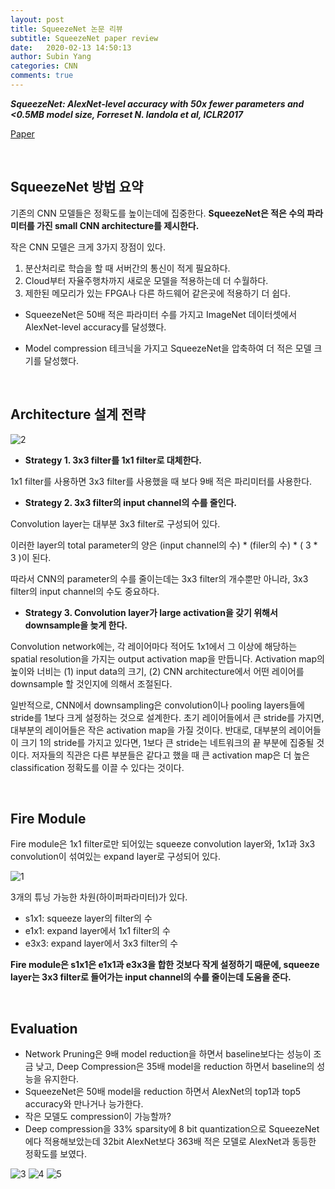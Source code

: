 ```yaml
---
layout: post
title: SqueezeNet 논문 리뷰
subtitle: SqueezeNet paper review
date:   2020-02-13 14:50:13
author: Subin Yang
categories: CNN
comments: true
---
```


<strong><em>SqueezeNet: AlexNet-level accuracy with 50x fewer parameters and <0.5MB model size, Forreset N. landola et al, ICLR2017</em></strong>

[Paper](https://arxiv.org/abs/1602.07360)

<br>

<h2>SqueezeNet 방법 요약</h2>

기존의 CNN 모델들은 정확도를 높이는데에 집중한다. <strong>SqueezeNet은 적은 수의 파라미터를 가진 small CNN architecture를 제시한다.</strong>

작은 CNN 모델은 크게 3가지 장점이 있다.

1. 분산처리로 학습을 할 때 서버간의 통신이 적게 필요하다.
2. Cloud부터 자율주행차까지 새로운 모델을 적용하는데 더 수월하다.
3. 제한된 메모리가 있는 FPGA나 다른 하드웨어 같은곳에 적용하기 더 쉽다.

- SqueezeNet은 50배 적은 파라미터 수를 가지고 ImageNet 데이터셋에서 AlexNet-level accuracy를 달성했다.

- Model compression 테크닉을 가지고 SqueezeNet을 압축하여 더 적은 모델 크기를 달성했다.

<br>

<h2>Architecture 설계 전략</h2>

![2](https://user-images.githubusercontent.com/37301677/78473145-3b6d7a00-7779-11ea-8563-92cfed68edab.PNG)

- <strong>Strategy 1. 3x3 filter를 1x1 filter로 대체한다.</strong>

1x1 filter를 사용하면 3x3 filter를 사용했을 때 보다 9배 적은 파리미터를 사용한다.

- <strong>Strategy 2. 3x3 filter의 input channel의 수를 줄인다.</strong>

Convolution layer는 대부분 3x3 filter로 구성되어 있다.

이러한 layer의 total parameter의 양은 (input channel의 수) * (filer의 수) * ( 3 * 3 )이 된다.

따라서 CNN의 parameter의 수를 줄이는데는 3x3 filter의 개수뿐만 아니라, 3x3 filter의 input channel의 수도 중요하다.

- <strong>Strategy 3. Convolution layer가 large activation을 갖기 위해서 downsample을 늦게 한다.</strong>

Convolution network에는, 각 레이어마다 적어도 1x1에서 그 이상에 해당하는 spatial resolution을 가지는 output activation map을 만듭니다. Activation map의 높이와 너비는 (1) input data의 크기, (2) CNN architecture에서 어떤 레이어를 downsample 할 것인지에 의해서 조절된다.   

일반적으로, CNN에서 downsampling은 convolution이나 pooling layers들에 stride를 1보다 크게 설정하는 것으로 설계한다. 초기 레이어들에서 큰 stride를 가지면, 대부분의 레이어들은 작은 activation map을 가질 것이다. 반대로, 대부분의 레이어들이 크기 1의 stride를 가지고 있다면, 1보다 큰 stride는 네트워크의 끝 부분에 집중될 것이다. 저자들의 직관은 다른 부분들은 같다고 했을 때 큰 activation map은 더 높은 classification 정확도를 이끌 수 있다는 것이다.

<br>

<h2>Fire Module</h2>

Fire module은 1x1 filter로만 되어있는 squeeze convolution layer와, 1x1과 3x3 convolution이 섞여있는 expand layer로 구성되어 있다. 

![1](https://user-images.githubusercontent.com/37301677/78473144-39a3b680-7779-11ea-9bda-7de5bd3a3877.PNG)

3개의 튜닝 가능한 차원(하이퍼파라미터)가 있다.

- s1x1: squeeze layer의 filter의 수
- e1x1: expand layer에서 1x1 filter의 수
- e3x3: expand layer에서 3x3 filter의 수

<strong>Fire module은 s1x1은 e1x1과 e3x3을 합한 것보다 작게 설정하기 때문에, squeeze layer는 3x3 filter로 들어가는 input channel의 수를 줄이는데 도움을 준다.</strong>

<br>

<h2>Evaluation</h2>

- Network Pruning은 9배 model reduction을 하면서 baseline보다는 성능이 조금 낮고, Deep Compression은 35배 model을 reduction 하면서 baseline의 성능을 유지한다.
- SqueezeNet은 50배 model을 reduction 하면서 AlexNet의 top1과 top5 accuracy와 만나거나 능가한다.
- 작은 모델도 compression이 가능할까?
- Deep compression을 33% sparsity에 8 bit quantization으로 SqueezeNet에다 적용해보았는데 32bit AlexNet보다 363배 적은 모델로 AlexNet과 동등한 정확도를 보였다. 

![3](https://user-images.githubusercontent.com/37301677/78473147-3c061080-7779-11ea-9f3d-27e126286f68.PNG)
![4](https://user-images.githubusercontent.com/37301677/78473148-3c9ea700-7779-11ea-8d1b-4bc6058998c0.PNG)
![5](https://user-images.githubusercontent.com/37301677/78473149-3d373d80-7779-11ea-8a15-6d9b184eecb4.PNG)